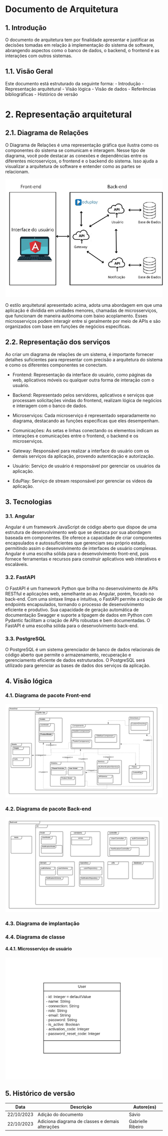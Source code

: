 # Documento de Arquitetura

## 1. Introdução

O documento de arquitetura tem por finalidade apresentar e justificar as decisões tomadas em relação à implementação do sistema de software, abrangendo aspectos como o banco de dados, o backend, o frontend e as interações com outros sistemas. 

## 1.1. Visão Geral

Este documento está estruturado da seguinte forma: - Introdução - Representação arquitetural - Visão lógica - Visão de dados - Referências bibliográficas - Histórico de versão

# 2. Representação arquitetural

## 2.1. Diagrama de Relações


O Diagrama de Relações é uma representação gráfica que ilustra como os componentes do sistema se comunicam e interagem. Nesse tipo de diagrama, você pode destacar as conexões e dependências entre os diferentes microserviços, o frontend e o backend do sistema. Isso ajuda a visualizar a arquitetura de software e entender como as partes se relacionam.

![](/docs/arquitetura/Imagens/diagramaDeRelacao.jpg)

O estilo arquitetural apresentado acima, adota uma abordagem em que uma aplicação é dividida em unidades menores, chamadas de microsserviços, que funcionam de maneira autônoma com baixo acoplamento. Esses microsserviços podem interagir entre si geralmente por meio de APIs e são organizados com base em funções de negócios específicas.

## 2.2.  Representação dos serviços

Ao criar um diagrama de relações de um sistema, é importante fornecer detalhes suficientes para representar com precisão a arquitetura do sistema e como os diferentes componentes se conectam.

- Frontend: Representação da interface do usuário, como páginas da web, aplicativos móveis ou qualquer outra forma de interação com o usuário.

- Backend: Representado pelos servidores, aplicativos e serviços que processam solicitações vindas do frontend, realizam lógica de negócios e interagem com o banco de dados.

- Microserviços: Cada microserviço é representado separadamente no diagrama, destacando as funções específicas que eles desempenham. 

- Comunicações: As setas e linhas conectando os elementos indicam as interações e comunicações entre o frontend, o backend e os microserviços. 

- Gateway: Responsável para realizar a interface do usuário com os demais serviços da aplicação, provendo autenticação e autorização.

- Usuário: Serviço de usuário é responsável por gerenciar os usuários da aplicação.

- EduPlay: Serviço de stream responsável por gerenciar os videos da aplicação.

## 3. Tecnologias

### 3.1. Angular

Angular é um framework JavaScript de código aberto que dispoe de uma estrutura de desenvolvimento web que se destaca por sua abordagem baseada em componentes. Ele oferece a capacidade de criar componentes encapsulados e autossuficientes que gerenciam seu próprio estado, permitindo assim o desenvolvimento de interfaces de usuário complexas. Angular é uma escolha sólida para o desenvolvimento front-end, pois fornece ferramentas e recursos para construir aplicativos web interativos e escaláveis.

### 3.2. FastAPI

O FastAPI é um framework Python que brilha no desenvolvimento de APIs RESTful e aplicações web, semelhante ao ao Angular, porém, focado no back-end. Com uma sintaxe limpa e intuitiva, o FastAPI permite a criação de endpoints encapsulados, tornando o processo de desenvolvimento eficiente e produtivo. Sua capacidade de geração automática de documentação Swagger e suporte a tipagem de dados em Python com Pydantic facilitam a criação de APIs robustas e bem documentadas. O FastAPI é uma escolha sólida para o desenvolvimento back-end. 

### 3.3. PostgreSQL

O PostgreSQL é um sistema gerenciador de banco de dados relacionais de código aberto que permite o armazenamento, recuperação e gerenciamento eficiente de dados estruturados. O PostgreSQL será utilizado para gerenciar as bases de dados dos serviços da aplicação.

## 4. Visão lógica

### 4.1. Diagrama de pacote Front-end

![](/docs/arquitetura/Imagens/FrontEnd%20pacote.png)

### 4.2. Diagrama de pacote Back-end

![](/docs/arquitetura/Imagens/BackEnd.png)

### 4.3. Diagrama de implantação

### 4.4. Diagrama de classe

#### 4.4.1. Microsserviço de usuário

![](/docs/arquitetura/Imagens/diagramaDeClasse-User.png)


## 5. Histórico de versão

|**Data**|**Descrição**|**Autore(es)**|
|--------|-------------|--------------|
| 22/10/2023 | Adição do documento | Sávio |
| 22/10/2023 | Adiciona diagrama de classes e demais alterações | Gabrielle Ribeiro |